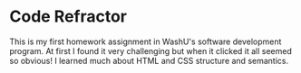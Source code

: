 # Code Refractor 

This is my first homework assignment in WashU's software development program.  At first I found it very challenging 
but when it clicked it all seemed so obvious!  I learned much about HTML and CSS structure and semantics.  
